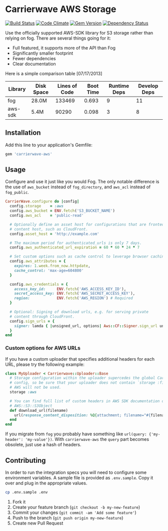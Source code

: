 # Carrierwave AWS Storage

[![Build Status](https://travis-ci.org/sorentwo/carrierwave-aws.png?branch=master)](https://travis-ci.org/sorentwo/carrierwave-aws)
[![Code Climate](https://codeclimate.com/github/sorentwo/carrierwave-aws.png)](https://codeclimate.com/github/sorentwo/carrierwave-aws)
[![Gem Version](https://badge.fury.io/rb/carrierwave-aws.png)](http://badge.fury.io/rb/carrierwave-aws)
[![Dependency Status](https://gemnasium.com/sorentwo/carrierwave-aws.png)](https://gemnasium.com/sorentwo/carrierwave-aws)

Use the officially supported AWS-SDK library for S3 storage rather than relying
on fog. There are several things going for it:

* Full featured, it supports more of the API than Fog
* Significantly smaller footprint
* Fewer dependencies
* Clear documentation

Here is a simple comparison table [07/17/2013]

| Library | Disk Space | Lines of Code | Boot Time | Runtime Deps | Develop Deps |
| ------- | ---------- | ------------- | --------- | ------------ | ------------ |
| fog     | 28.0M      | 133469        | 0.693     | 9            | 11           |
| aws-sdk | 5.4M       |  90290        | 0.098     | 3            | 8            |

## Installation

Add this line to your application's Gemfile:

```ruby
gem 'carrierwave-aws'
```

## Usage

Configure and use it just like you would Fog. The only notable difference is
the use of `aws_bucket` instead of `fog_directory`, and `aws_acl` instead of
`fog_public`.

```ruby
CarrierWave.configure do |config|
  config.storage    = :aws
  config.aws_bucket = ENV.fetch('S3_BUCKET_NAME')
  config.aws_acl    = 'public-read'

  # Optionally define an asset host for configurations that are fronted by a
  # content host, such as CloudFront.
  config.asset_host = 'http://example.com'

  # The maximum period for authenticated_urls is only 7 days.
  config.aws_authenticated_url_expiration = 60 * 60 * 24 * 7

  # Set custom options such as cache control to leverage browser caching
  config.aws_attributes = {
    expires: 1.week.from_now.httpdate,
    cache_control: 'max-age=604800'
  }

  config.aws_credentials = {
    access_key_id:     ENV.fetch('AWS_ACCESS_KEY_ID'),
    secret_access_key: ENV.fetch('AWS_SECRET_ACCESS_KEY'),
    region:            ENV.fetch('AWS_REGION') # Required
  }

  # Optional: Signing of download urls, e.g. for serving private
  # content through CloudFront.
  config.sign_urls = {
    signer: lamda { |unsigned_url, options| Aws::CF::Signer.sign_url unsigned_url, options }
  }
end
```

### Custom options for AWS URLs

If you have a custom uploader that specifies additional headers for each URL, please try the following example:

```ruby
class MyUploader < Carrierwave::Uploader::Base
  # Storage configuration within the uploader supercedes the global CarrierWave
  # config, so be sure that your uploader does not contain `storage :file`, or
  # AWS will not be used.
  storage :aws

  # You can find full list of custom headers in AWS SDK documentation on
  # AWS::S3::S3Object
  def download_url(filename)
    url(response_content_disposition: %Q{attachment; filename="#{filename}"})
  end
end
```

If you migrate from `fog` you probably have something like `url(query: {'my-header': 'my-value'})`.
With `carrierwave-aws` the `query` part becomes obsolete, just use a hash of headers.

## Contributing

In order to run the integration specs you will need to configure some
environment variables. A sample file is provided as `.env.sample`. Copy it over
and plug in the appropriate values.

```bash
cp .env.sample .env
```

1. Fork it
2. Create your feature branch (`git checkout -b my-new-feature`)
3. Commit your changes (`git commit -am 'Add some feature'`)
4. Push to the branch (`git push origin my-new-feature`)
5. Create new Pull Request
